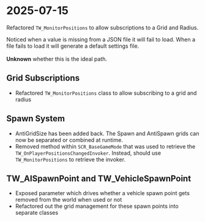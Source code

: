 ﻿# 2025-07-15

<secondary-label ref="breaking"/>
<secondary-label ref="gm-mod"/>
<secondary-label ref="spawn-system"/>

Refactored `TW_MonitorPositions` to allow subscriptions to a Grid and Radius.

<warning>
  Noticed when a value is missing from a JSON file it will fail to load. When a file fails to load it will generate a default
  settings file. <br/><br/><strong>Unknown</strong> whether this is the ideal path.
</warning>

## Grid Subscriptions

- Refactored `TW_MonitorPositions` class to allow subscribing to a grid and radius

## Spawn System

- AntiGridSize has been added back. The Spawn and AntiSpawn grids can now be separated or combined at runtime.
- Removed method within `SCR_BaseGameMode` that was used to retrieve the `TW_OnPlayerPositionsChangedInvoker`. Instead, should use `TW_MonitorPositions` to retrieve the invoker.

## TW_AISpawnPoint and TW_VehicleSpawnPoint

- Exposed parameter which drives whether a vehicle spawn point gets removed from the world when used or not
- Refactored out the grid management for these spawn points into separate classes
